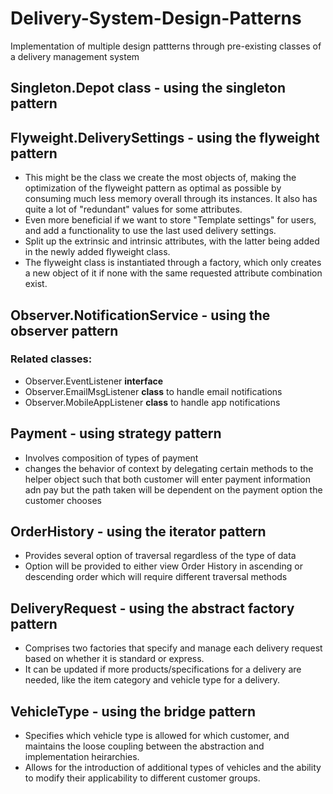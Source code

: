 # Delivery-System-Design-Patterns
Implementation of multiple design pattterns through pre-existing classes of a delivery management system

## Singleton.Depot class - using the singleton pattern

## Flyweight.DeliverySettings - using the flyweight pattern
- This might be the class we create the most objects of, making the optimization of the flyweight pattern as optimal as possible by consuming much less memory overall through its instances. It also has quite a lot of "redundant" values for some attributes.
- Even more beneficial if we want to store "Template settings" for users, and add a functionality to use the last used delivery settings.
- Split up the extrinsic and intrinsic attributes, with the latter being added in the newly added flyweight class.
- The flyweight class is instantiated through a factory, which only creates a new object of it if none with the same requested attribute combination exist.

## Observer.NotificationService - using the observer pattern
### Related classes:
- Observer.EventListener **interface**
- Observer.EmailMsgListener **class** to handle email notifications
- Observer.MobileAppListener **class** to handle app notifications

## Payment - using strategy pattern
- Involves composition of types of payment 
- changes the behavior of context by delegating certain methods to the helper object such that both customer will enter payment information adn pay but the path taken will be dependent on the payment option the customer chooses

## OrderHistory - using the iterator pattern
- Provides several option of traversal regardless of the type of data
- Option will be provided to either view Order History in ascending or descending order which will require different traversal methods 

## DeliveryRequest - using the abstract factory pattern
- Comprises two factories that specify and manage each delivery request based on whether it is standard or express.
- It can be updated if more products/specifications for a delivery are needed, like the item category and vehicle type for a delivery.

## VehicleType - using the bridge pattern
- Specifies which vehicle type is allowed for which customer, and maintains the loose coupling between the abstraction and implementation heirarchies.
- Allows for the introduction of additional types of vehicles and the ability to modify their applicability to different customer groups.
